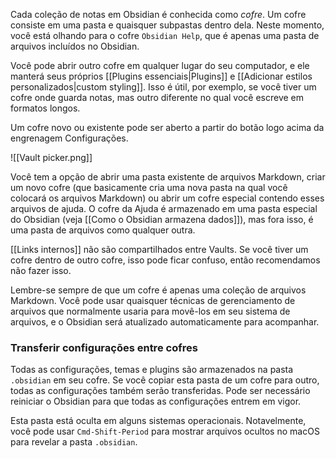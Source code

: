 Cada coleção de notas em Obsidian é conhecida como *cofre*. Um cofre consiste em uma pasta e quaisquer subpastas dentro dela. Neste momento, você está olhando para o cofre `Obsidian Help`, que é apenas uma pasta de arquivos incluídos no Obsidian.

Você pode abrir outro cofre em qualquer lugar do seu computador, e ele manterá seus próprios [[Plugins essenciais|Plugins]] e [[Adicionar estilos personalizados|custom styling]]. Isso é útil, por exemplo, se você tiver um cofre onde guarda notas, mas outro diferente no qual você escreve em formatos longos.

Um cofre novo ou existente pode ser aberto a partir do botão logo acima da engrenagem Configurações.

![[Vault picker.png]]

Você tem a opção de abrir uma pasta existente de arquivos Markdown, criar um novo cofre (que basicamente cria uma nova pasta na qual você colocará os arquivos Markdown) ou abrir um cofre especial contendo esses arquivos de ajuda. O cofre da Ajuda é armazenado em uma pasta especial do Obsidian (veja [[Como o Obsidian armazena dados]]), mas fora isso, é uma pasta de arquivos como qualquer outra.

[[Links internos]] não são compartilhados entre Vaults. Se você tiver um cofre dentro de outro cofre, isso pode ficar confuso, então recomendamos não fazer isso.

Lembre-se sempre de que um cofre é apenas uma coleção de arquivos Markdown. Você pode usar quaisquer técnicas de gerenciamento de arquivos que normalmente usaria para movê-los em seu sistema de arquivos, e o Obsidian será atualizado automaticamente para acompanhar.

### Transferir configurações entre cofres

Todas as configurações, temas e plugins são armazenados na pasta `.obsidian` em seu cofre. Se você copiar esta pasta de um cofre para outro, todas as configurações também serão transferidas. Pode ser necessário reiniciar o Obsidian para que todas as configurações entrem em vigor.

Esta pasta está oculta em alguns sistemas operacionais. Notavelmente, você pode usar `Cmd-Shift-Period` para mostrar arquivos ocultos no macOS para revelar a pasta `.obsidian`.
